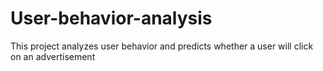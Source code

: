 # User-behavior-analysis
This project analyzes user behavior and predicts whether a user will click on an advertisement
